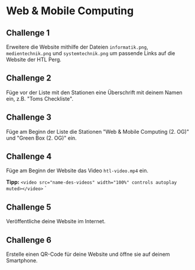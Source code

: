 # Web & Mobile Computing

## Challenge 1

Erweitere die Website mithilfe der Dateien `informatik.png`, `medientechnik.png` und `systemtechnik.png` um passende Links auf die Website der HTL Perg.

## Challenge 2

Füge vor der Liste mit den Stationen eine Überschrift mit deinem Namen ein, z.B. "Toms Checkliste".

## Challenge 3

Füge am Beginn der Liste die Stationen "Web & Mobile Computing (2. OG)" und "Green Box (2. OG)" ein.

## Challenge 4

Füge am Beginn der Website das Video `htl-video.mp4` ein.

**Tipp:** `<video src="name-des-videos" width="100%" controls autoplay muted></video>`
`

## Challenge 5

Veröffentliche deine Website im Internet.

## Challenge 6

Erstelle einen QR-Code für deine Website und öffne sie auf deinem Smartphone.